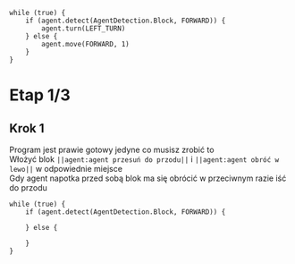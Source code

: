 ```blocks
while (true) {
    if (agent.detect(AgentDetection.Block, FORWARD)) {
        agent.turn(LEFT_TURN)
    } else {
        agent.move(FORWARD, 1)
    }
}

```
# Etap 1/3

## Krok 1
Program jest prawie gotowy jedyne co musisz zrobić to <br>
Włożyć blok ``||agent:agent przesuń do przodu||`` i ``||agent:agent obróć w lewo||`` w odpowiednie miejsce<br>
Gdy agent napotka przed sobą blok ma się obrócić w przeciwnym razie iść do przodu
```template
while (true) {
    if (agent.detect(AgentDetection.Block, FORWARD)) {
        
    } else {
     
    }
}

```
